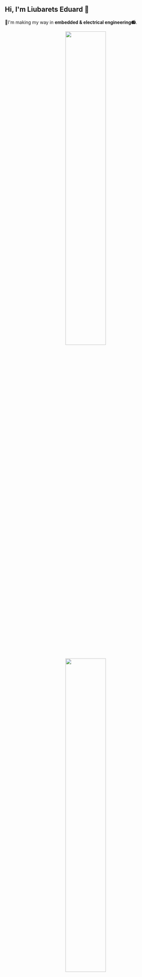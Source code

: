## Hi, I'm Liubarets Eduard 👋
🚀I'm making my way in **embedded & electrical engineering📻**.

<p align="center">
  <img height="50%" width="auto" src="https://github-readme-stats.vercel.app/api?username=edlyubarets&show_icons=true&count_private=true&theme=github_dark&hide_border=true&hide=issues,contribs&bg_color=00000000">
  <img height="50%" width="auto" src="https://github-readme-stats.vercel.app/api/top-langs/?username=edlyubarets&layout=compact&hide_border=true&theme=github_dark&bg_color=00000000&langs_count=6&hide=jupyter%20notebook,tex,css,php">
</p>

---
### 🔬About me
I take a `creative approach` to engineering.

Because I've always believed that `thinking outside the box` is the most useful trait of an engineer.

In my opinion `interest` and `desire to create` are keys to success, so I use them as force to move on.

- I'm currently focused on working with micrcontrollers platforms such as **STM32**.
- I chose that line of work because it gives you freedom in developing devices from scratch.
---
### 🛠️Tech & Tools
**Languages:**
  - `C`, `Verilog`(basic), `Python`(basic)

**Development environment:**
  - `STM32CubeIDE`, `ArduinoIDE`
  - `Visual Studio`, `VS Code`, `PythonIDLE`
  - `SolidWorks`, `AutoCad`
  - `Quartus`, `DipTrace`, `EasyEDA`
  - `Git`, `Ultimaker Cura`

**Other:**
- `Digital schematics`, `Soldering`
- `3D modeling`, `3D printing`

>I have confident soldering skills & expirience with SMD and DIP components installation

>I've also been doing 3D printing for a long time.
>
>I have confident 3D modeling skills and expirience with 3D printer firmware configuration.
---
### 🧩Other skills
- `English` - **B2+**
- `Maths & Physics` - Standart course of technical universities
---
### 🎯Future goals & cooperation
  Because of the recent situation I am very interested in **MilTech** development📡

  And I have great desire to improve the defence capabilities of my country and entire civilized world🛡️
  
---
### ☎️Contacts
- 📧`ed.lyubarets@gmail.com`
- 📲`https://t.me/Ed_Lyubarets`
